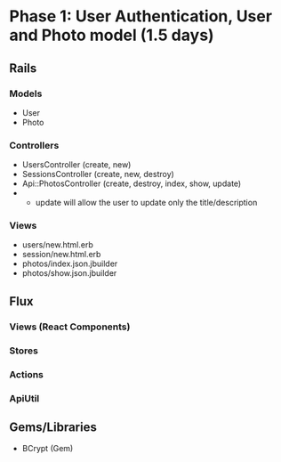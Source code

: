 # Phase 1: User Authentication, User and Photo model (1.5 days)

## Rails
### Models
* User
* Photo

### Controllers
* UsersController (create, new)
* SessionsController (create, new, destroy)
* Api::PhotosController (create, destroy, index, show, update)
* - update will allow the user to update only the title/description

### Views
* users/new.html.erb
* session/new.html.erb
* photos/index.json.jbuilder
* photos/show.json.jbuilder

## Flux
### Views (React Components)

### Stores

### Actions

### ApiUtil

## Gems/Libraries
* BCrypt (Gem)
